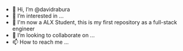 - 👋 Hi, I’m @davidrabura
- 👀 I’m interested in ...
- 🌱 I'm now a ALX Student, this is my first repository as a full-stack engineer 
- 💞️ I’m looking to collaborate on ...
- 📫 How to reach me ...

<!---
davidrabura/davidrabura is a ✨ special ✨ repository because its `README.md` (this file) appears on your GitHub profile.
You can click the Preview link to take a look at your changes.
--->
